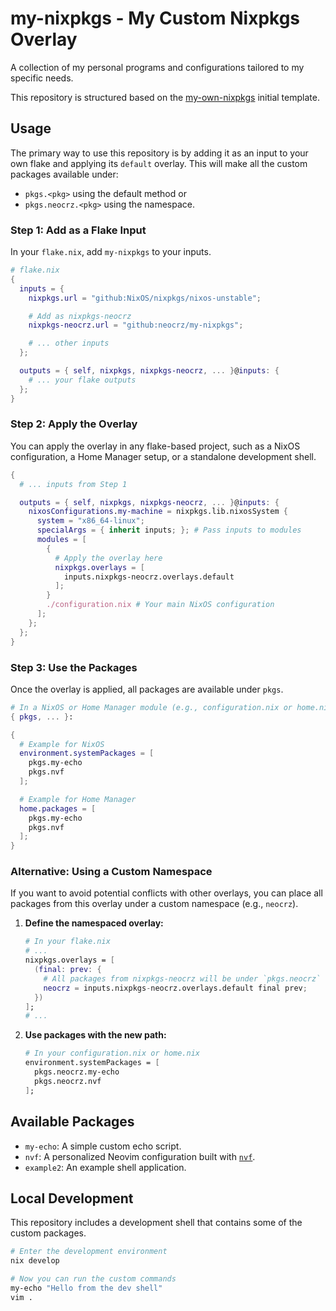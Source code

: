 # my-nixpkgs - My Custom Nixpkgs Overlay
A collection of my personal programs and configurations tailored to my specific needs.

This repository is structured based on the [my-own-nixpkgs](https://github.com/drupol/my-own-nixpkgs) initial template.

## Usage

The primary way to use this repository is by adding it as an input to your own flake and applying its `default` overlay. This will make all the custom packages available under:
- `pkgs.<pkg>` using the default method or
- `pkgs.neocrz.<pkg>` using the namespace.

### Step 1: Add as a Flake Input

In your `flake.nix`, add `my-nixpkgs` to your inputs. 

```nix
# flake.nix
{
  inputs = {
    nixpkgs.url = "github:NixOS/nixpkgs/nixos-unstable";

    # Add as nixpkgs-neocrz
    nixpkgs-neocrz.url = "github:neocrz/my-nixpkgs";

    # ... other inputs
  };

  outputs = { self, nixpkgs, nixpkgs-neocrz, ... }@inputs: {
    # ... your flake outputs
  };
}
```

### Step 2: Apply the Overlay

You can apply the overlay in any flake-based project, such as a NixOS configuration, a Home Manager setup, or a standalone development shell.


```nix
{
  # ... inputs from Step 1

  outputs = { self, nixpkgs, nixpkgs-neocrz, ... }@inputs: {
    nixosConfigurations.my-machine = nixpkgs.lib.nixosSystem {
      system = "x86_64-linux";
      specialArgs = { inherit inputs; }; # Pass inputs to modules
      modules = [
        {
          # Apply the overlay here
          nixpkgs.overlays = [
            inputs.nixpkgs-neocrz.overlays.default
          ];
        }
        ./configuration.nix # Your main NixOS configuration
      ];
    };
  };
}
```

### Step 3: Use the Packages

Once the overlay is applied, all packages are available under `pkgs`.

```nix
# In a NixOS or Home Manager module (e.g., configuration.nix or home.nix)
{ pkgs, ... }:

{
  # Example for NixOS
  environment.systemPackages = [
    pkgs.my-echo
    pkgs.nvf
  ];

  # Example for Home Manager
  home.packages = [
    pkgs.my-echo
    pkgs.nvf
  ];
}
```

### Alternative: Using a Custom Namespace

If you want to avoid potential conflicts with other overlays, you can place all packages from this overlay under a custom namespace (e.g., `neocrz`).

1.  **Define the namespaced overlay:**

    ```nix
    # In your flake.nix
    # ...
    nixpkgs.overlays = [
      (final: prev: {
        # All packages from nixpkgs-neocrz will be under `pkgs.neocrz`
        neocrz = inputs.nixpkgs-neocrz.overlays.default final prev;
      })
    ];
    # ...
    ```

2.  **Use packages with the new path:**

    ```nix
    # In your configuration.nix or home.nix
    environment.systemPackages = [
      pkgs.neocrz.my-echo
      pkgs.neocrz.nvf
    ];
    ```

## Available Packages

-   `my-echo`: A simple custom echo script.
-   `nvf`: A personalized Neovim configuration built with [`nvf`](https://github.com/NotAShelf/nvf).
-   `example2`: An example shell application.

## Local Development

This repository includes a development shell that contains some of the custom packages. 
```sh
# Enter the development environment
nix develop

# Now you can run the custom commands
my-echo "Hello from the dev shell"
vim .
```

